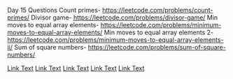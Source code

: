 Day 15 Questions 
Count primes- 
https://leetcode.com/problems/count-primes/ 
Divisor game- 
https://leetcode.com/problems/divisor-game/ 
Min moves to equal array elements- 
https://leetcode.com/problems/minimum-moves-to-equal-array-elements/ 
Min moves to equal array elements 2- 
https://leetcode.com/problems/minimum-moves-to-equal-array-elements-ii/ 
Sum of square numbers- 
https://leetcode.com/problems/sum-of-square-numbers/ 
 
 

[Link Text](https://leetcode.com/problems/count-primes/)
[Link Text](https://leetcode.com/problems/divisor-game/)
[Link Text](https://leetcode.com/problems/minimum-moves-to-equal-array-elements/)
[Link Text](https://leetcode.com/problems/minimum-moves-to-equal-array-elements-ii/)
[Link Text](https://leetcode.com/problems/sum-of-square-numbers/)
